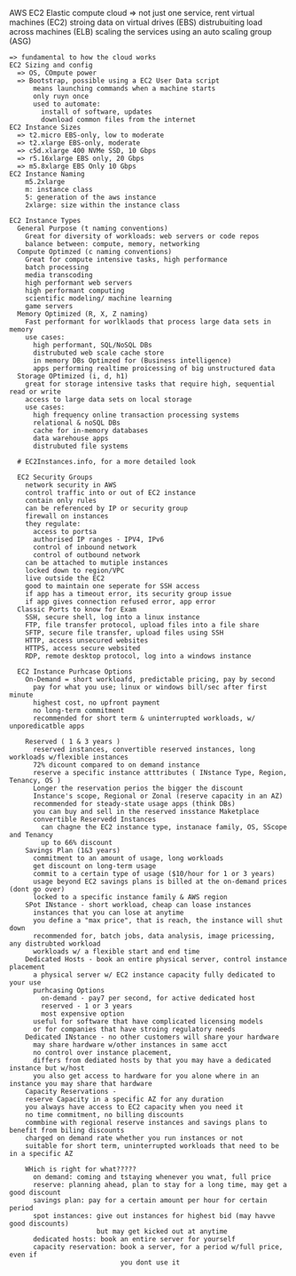AWS EC2
  Elastic compute cloud 
    => not just one service, 
      rent virtual machines (EC2)
      stroing data on virtual drives (EBS)
      distrubuiting load across machines (ELB)
      scaling the services using an auto scaling group (ASG)

    => fundamental to how the cloud works 
    EC2 Sizing and config
      => OS, COmpute power 
      => Bootstrap, possible using a EC2 User Data script
          means launching commands when a machine starts 
          only ruyn once 
          used to automate:
            install of software, updates 
            download common files from the internet 
    EC2 Instance Sizes
      => t2.micro EBS-only, low to moderate
      => t2.xlarge EBS-only, moderate
      => c5d.xlarge 400 NVMe SSD, 10 Gbps
      => r5.16xlarge EBS only, 20 Gbps 
      => m5.8xlarge EBS Only 10 Gbps
    EC2 Instance Naming 
        m5.2xlarge
        m: instance class 
        5: generation of the aws instance
        2xlarge: size within the instance class 

    EC2 Instance Types 
      General Purpose (t naming conventions)
        Great for diversity of workloads: web servers or code repos
        balance between: compute, memory, networking 
      Compute Optimzed (c naming conventions)
        Great for compute intensive tasks, high performance 
        batch processing 
        media transcoding 
        high performant web servers 
        high performant computing 
        scientific modeling/ machine learning 
        game servers
      Memory Optimized (R, X, Z naming)
        Fast performant for worlklaods that process large data sets in memory
        use cases:
          high performant, SQL/NoSQL DBs
          distrubuted web scale cache store 
          in memory DBs Optimzed for (Business intelligence)
          apps performing realtime proicessing of big unstructured data
      Storage OPtimized (i, d, h1)
        great for storage intensive tasks that require high, sequential read or write 
        access to large data sets on local storage 
        use cases:
          high frequency online transaction processing systems 
          relational & noSQL DBs 
          cache for in-memory databases
          data warehouse apps
          distrubuted file systems 

      # EC2Instances.info, for a more detailed look

      EC2 Security Groups
        network security in AWS 
        control traffic into or out of EC2 instance
        contain only rules 
        can be referenced by IP or security group 
        firewall on instances 
        they regulate:
          access to portsa
          authorised IP ranges - IPV4, IPv6
          control of inbound network 
          control of outbound network 
        can be attached to mutiple instances 
        locked down to region/VPC 
        live outside the EC2 
        good to maintain one seperate for SSH access
        if app has a timeout error, its security group issue 
        if app gives connection refused error, app error
      Classic Ports to know for Exam
        SSH, secure shell, log into a linux instance 
        FTP, file transfer protocol, upload files into a file share
        SFTP, secure file transfer, upload files using SSH
        HTTP, access unsecured websites
        HTTPS, access secure websited 
        RDP, remote desktop protocol, log into a windows instance 

      EC2 Instance Purhcase Options 
        On-Demand = short workloafd, predictable pricing, pay by second 
          pay for what you use; linux or windows bill/sec after first minute
          highest cost, no upfront payment 
          no long-term commitment 
          recommended for short term & uninterrupted workloads, w/ unporedicatble apps

        Reserved ( 1 & 3 years )
          reserved instances, convertible reserved instances, long workloads w/flexible instances
          72% dicount compared to on demand instance
          reserve a specific instance atttributes ( INstance Type, Region, Tenancy, OS )
          Longer the reservation perios the bigger the discount 
          Instance's scope, Regional or Zonal (reserve capacity in an AZ)
          recommended for steady-state usage apps (think DBs)
          you can buy and sell in the reserved insstance Maketplace
          convertible Reservedd Instances 
            can chagne the EC2 instance type, instanace family, OS, SScope and Tenancy
            up to 66% discount
        Savings Plan (1&3 years) 
          commitment to an amount of usage, long workloads
          get discount on long-term usage 
          commit to a certain type of usage ($10/hour for 1 or 3 years)
          usage beyond EC2 savings plans is billed at the on-demand prices (dont go over)
          locked to a specific instance family & AWS region 
        SPot INstance - short workload, cheap can loase instances
          instances that you can lose at anytime
          you define a "max price", that is reach, the instance will shut down 
          recommended for, batch jobs, data analysis, image pricessing, any distrubted workload 
          workloads w/ a flexible start and end time 
        Dedicated Hosts - book an entire physical server, control instance placement 
          a physical server w/ EC2 instance capacity fully dedicated to your use 
          purhcasing Options
            on-demand - pay7 per second, for active dedicated host 
            reserved - 1 or 3 years 
            most expensive option 
          useful for software that have complicated licensing models 
          or for companies that have stroing regulatory needs 
        Dedicated INstance - no other customers will share your hardware
          may share hardware w/other instances in same acct 
          no control over instance placement, 
          differs from dediated hosts by that you may have a dedicated instance but w/host
          you also get access to hardware for you alone where in an instance you may share that hardware
        Capacity Reservations - 
        reserve Capacity in a specific AZ for any duration
        you always have access to EC2 capacity when you need it 
        no time commitment, no billing discounts 
        commbine with regional reserve instances and savings plans to benefit from biling discounts 
        charged on demand rate whether you run instances or not 
        suitable for short term, uninterrupted workloads that need to be in a specific AZ

        WHich is right for what?????
          on demand: coming and tstaying whenever you wnat, full price 
          reserve: planning ahead, plan to stay for a long time, may get a good discount
          savings plan: pay for a certain amount per hour for certain period 
          spot instances: give out instances for highest bid (may havve good discounts) 
                          but may get kicked out at anytime 
          dedicated hosts: book an entire server for yourself 
          capacity reservation: book a server, for a period w/full price, even if 
                                you dont use it


      
